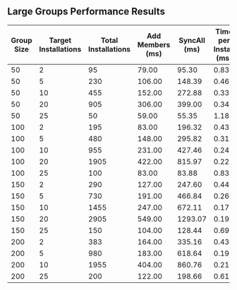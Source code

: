 ## Large Groups Performance Results

| Group Size | Target Installations | Total Installations | Add Members (ms) | SyncAll (ms) | Time per Install (ms) |
| ---------- | -------------------- | ------------------- | ---------------- | ------------ | --------------------- |
| 50         | 2                    | 95                  | 79.00            | 95.30        | 0.83                  |
| 50         | 5                    | 230                 | 106.00           | 148.39       | 0.46                  |
| 50         | 10                   | 455                 | 152.00           | 272.88       | 0.33                  |
| 50         | 20                   | 905                 | 306.00           | 399.00       | 0.34                  |
| 50         | 25                   | 50                  | 59.00            | 55.35        | 1.18                  |
| 100        | 2                    | 195                 | 83.00            | 196.32       | 0.43                  |
| 100        | 5                    | 480                 | 148.00           | 295.82       | 0.31                  |
| 100        | 10                   | 955                 | 231.00           | 427.46       | 0.24                  |
| 100        | 20                   | 1905                | 422.00           | 815.97       | 0.22                  |
| 100        | 25                   | 100                 | 83.00            | 83.88        | 0.83                  |
| 150        | 2                    | 290                 | 127.00           | 247.60       | 0.44                  |
| 150        | 5                    | 730                 | 191.00           | 466.84       | 0.26                  |
| 150        | 10                   | 1455                | 247.00           | 672.11       | 0.17                  |
| 150        | 20                   | 2905                | 549.00           | 1293.07      | 0.19                  |
| 150        | 25                   | 150                 | 104.00           | 128.44       | 0.69                  |
| 200        | 2                    | 383                 | 164.00           | 335.16       | 0.43                  |
| 200        | 5                    | 980                 | 183.00           | 618.64       | 0.19                  |
| 200        | 10                   | 1955                | 404.00           | 860.76       | 0.21                  |
| 200        | 25                   | 200                 | 122.00           | 198.66       | 0.61                  |
